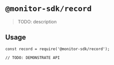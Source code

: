 # `@monitor-sdk/record`

> TODO: description

## Usage

```
const record = require('@monitor-sdk/record');

// TODO: DEMONSTRATE API
```
